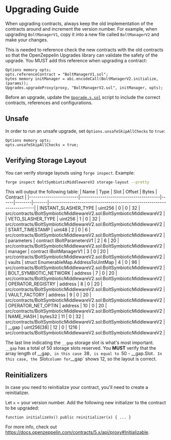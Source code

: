 # Upgrading Guide

When upgrading contracts, always keep the old implementation of the contracts around and increment the version number.
For example, when upgrading `BoltManagerV1`, copy it into a new file called `BoltManagerV2` and make your changes.

This is needed to reference check the new contracts with the old contracts so that the OpenZeppelin Upgrades library can
validate the safety of the upgrade. You MUST add this reference when upgrading a contract:

```solidity
Options memory opts;
opts.referenceContract = "BoltManagerV1.sol";
bytes memory initManager = abi.encodeCall(BoltManagerV2.initialize, (params));
Upgrades.upgradeProxy(proxy, "BoltManagerV2.sol", initManager, opts);
```

Before an upgrade, update the [`Upgrade.s.sol`](../script/holesky/Upgrade.s.sol) script to include the correct contracts, references and configurations.

## Unsafe
In order to run an unsafe upgrade, set `Options.unsafeSkipAllChecks` to `true`:
```solidity
Options memory opts;
opts.unsafeSkipAllChecks = true;
```

## Verifying Storage Layout
You can verify storage layouts using `forge inspect`. Example:

```bash
forge inspect BoltSymbioticMiddlewareV2 storage-layout --pretty
```

This will output the following table:
| Name                   | Type                                  | Slot | Offset | Bytes | Contract                                                              |
|------------------------|---------------------------------------|------|--------|-------|-----------------------------------------------------------------------|
| INSTANT_SLASHER_TYPE   | uint256                               | 0    | 0      | 32    | src/contracts/BoltSymbioticMiddlewareV2.sol:BoltSymbioticMiddlewareV2 |
| VETO_SLASHER_TYPE      | uint256                               | 1    | 0      | 32    | src/contracts/BoltSymbioticMiddlewareV2.sol:BoltSymbioticMiddlewareV2 |
| START_TIMESTAMP        | uint48                                | 2    | 0      | 6     | src/contracts/BoltSymbioticMiddlewareV2.sol:BoltSymbioticMiddlewareV2 |
| parameters             | contract IBoltParametersV1            | 2    | 6      | 20    | src/contracts/BoltSymbioticMiddlewareV2.sol:BoltSymbioticMiddlewareV2 |
| manager                | contract IBoltManagerV1               | 3    | 0      | 20    | src/contracts/BoltSymbioticMiddlewareV2.sol:BoltSymbioticMiddlewareV2 |
| vaults                 | struct EnumerableMap.AddressToUintMap | 4    | 0      | 96    | src/contracts/BoltSymbioticMiddlewareV2.sol:BoltSymbioticMiddlewareV2 |
| BOLT_SYMBIOTIC_NETWORK | address                               | 7    | 0      | 20    | src/contracts/BoltSymbioticMiddlewareV2.sol:BoltSymbioticMiddlewareV2 |
| OPERATOR_REGISTRY      | address                               | 8    | 0      | 20    | src/contracts/BoltSymbioticMiddlewareV2.sol:BoltSymbioticMiddlewareV2 |
| VAULT_FACTORY          | address                               | 9    | 0      | 20    | src/contracts/BoltSymbioticMiddlewareV2.sol:BoltSymbioticMiddlewareV2 |
| OPERATOR_NET_OPTIN     | address                               | 10   | 0      | 20    | src/contracts/BoltSymbioticMiddlewareV2.sol:BoltSymbioticMiddlewareV2 |
| NAME_HASH              | bytes32                               | 11   | 0      | 32    | src/contracts/BoltSymbioticMiddlewareV2.sol:BoltSymbioticMiddlewareV2 |
| __gap                  | uint256[38]                           | 12   | 0      | 1216  | src/contracts/BoltSymbioticMiddlewareV2.sol:BoltSymbioticMiddlewareV2 |

The last line indicating the `__gap` storage slot is what's most important. `__gap` has a total of 50 storage slots reserved. You **MUST** verify that the array length of __gap`, in this case `38`, is equal to `50 - __gap.Slot`. In this case, the `Slot` column for `__gap` shows 12, so the layout is correct.

## Reinitializers
In case you need to reinitialize your contract, you'll need to create a reinitializer.

Let `x` = your version number. Add the following new initializer to the contract to be upgraded:

```solidity
function initializeVx() public reinitializer(x) { ... }
```

For more info, check out https://docs.openzeppelin.com/contracts/5.x/api/proxy#Initializable.